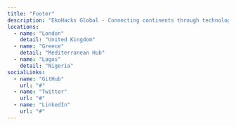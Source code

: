 ```yaml
---
title: "Footer"
description: "EkoHacks Global - Connecting continents through technology"
locations:
  - name: "London"
    detail: "United Kingdom"
  - name: "Greece"
    detail: "Mediterranean Hub"
  - name: "Lagos"
    detail: "Nigeria"
socialLinks:
  - name: "GitHub"
    url: "#"
  - name: "Twitter"
    url: "#"
  - name: "LinkedIn"
    url: "#"
---
```

